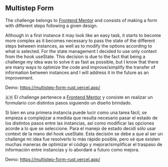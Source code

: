 ## Multistep Form

The challenge belongs to [Frontend Mentor](https://www.frontendmentor.io/challenges/multistep-form-YVAnSdqQBJ) and consists of making a form with different steps following a given design.

Although in a first instance it may look like an easy task, it starts to become more complex as it becomes necessary to pass the state of the different steps between instances, as well as to modify the options according to what is selected.
For the state management I decided to use only context from the hook useState. This decision is due to the fact that being a challenge my idea was to solve it as fast as possible, but I know that there are many ways to optimize the code and improve/simplify the transfer of information between instances and I will address it in the future as an improvement.

Demo: https://multistep-form-rust.vercel.app/

🇦🇷 El challenge pertenece a [Frontend Mentor](https://www.frontendmentor.io/challenges/multistep-form-YVAnSdqQBJ) y consiste en realizar un formulario con distintos pasos siguiendo un diseño brindado.

Si bien en una primera instancia puede lucir como una tarea fácil, se empieza a complejizar a medida que resulta necesario pasar el estado de los distintos pasos entre las instancias, así como modificar las opciones acorde a lo que se seleccione.
Para el manejo de estado decidí sólo usar context de la mano del hook useState. Esta decisión se debe a que al ser un challenge mi idea fue resolverlo lo más rápido posible, pero sé que existen muchas maneras de optimizar el código y mejorar/simplificar el traspaso de información entre instancias y lo abordaré a futuro como mejora.

Demo: https://multistep-form-rust.vercel.app/